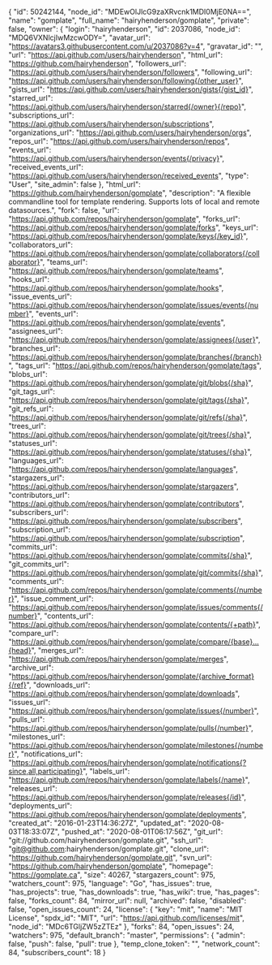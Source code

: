 {
  "id": 50242144,
  "node_id": "MDEwOlJlcG9zaXRvcnk1MDI0MjE0NA==",
  "name": "gomplate",
  "full_name": "hairyhenderson/gomplate",
  "private": false,
  "owner": {
    "login": "hairyhenderson",
    "id": 2037086,
    "node_id": "MDQ6VXNlcjIwMzcwODY=",
    "avatar_url": "https://avatars3.githubusercontent.com/u/2037086?v=4",
    "gravatar_id": "",
    "url": "https://api.github.com/users/hairyhenderson",
    "html_url": "https://github.com/hairyhenderson",
    "followers_url": "https://api.github.com/users/hairyhenderson/followers",
    "following_url": "https://api.github.com/users/hairyhenderson/following{/other_user}",
    "gists_url": "https://api.github.com/users/hairyhenderson/gists{/gist_id}",
    "starred_url": "https://api.github.com/users/hairyhenderson/starred{/owner}{/repo}",
    "subscriptions_url": "https://api.github.com/users/hairyhenderson/subscriptions",
    "organizations_url": "https://api.github.com/users/hairyhenderson/orgs",
    "repos_url": "https://api.github.com/users/hairyhenderson/repos",
    "events_url": "https://api.github.com/users/hairyhenderson/events{/privacy}",
    "received_events_url": "https://api.github.com/users/hairyhenderson/received_events",
    "type": "User",
    "site_admin": false
  },
  "html_url": "https://github.com/hairyhenderson/gomplate",
  "description": "A flexible commandline tool for template rendering. Supports lots of local and remote datasources.",
  "fork": false,
  "url": "https://api.github.com/repos/hairyhenderson/gomplate",
  "forks_url": "https://api.github.com/repos/hairyhenderson/gomplate/forks",
  "keys_url": "https://api.github.com/repos/hairyhenderson/gomplate/keys{/key_id}",
  "collaborators_url": "https://api.github.com/repos/hairyhenderson/gomplate/collaborators{/collaborator}",
  "teams_url": "https://api.github.com/repos/hairyhenderson/gomplate/teams",
  "hooks_url": "https://api.github.com/repos/hairyhenderson/gomplate/hooks",
  "issue_events_url": "https://api.github.com/repos/hairyhenderson/gomplate/issues/events{/number}",
  "events_url": "https://api.github.com/repos/hairyhenderson/gomplate/events",
  "assignees_url": "https://api.github.com/repos/hairyhenderson/gomplate/assignees{/user}",
  "branches_url": "https://api.github.com/repos/hairyhenderson/gomplate/branches{/branch}",
  "tags_url": "https://api.github.com/repos/hairyhenderson/gomplate/tags",
  "blobs_url": "https://api.github.com/repos/hairyhenderson/gomplate/git/blobs{/sha}",
  "git_tags_url": "https://api.github.com/repos/hairyhenderson/gomplate/git/tags{/sha}",
  "git_refs_url": "https://api.github.com/repos/hairyhenderson/gomplate/git/refs{/sha}",
  "trees_url": "https://api.github.com/repos/hairyhenderson/gomplate/git/trees{/sha}",
  "statuses_url": "https://api.github.com/repos/hairyhenderson/gomplate/statuses/{sha}",
  "languages_url": "https://api.github.com/repos/hairyhenderson/gomplate/languages",
  "stargazers_url": "https://api.github.com/repos/hairyhenderson/gomplate/stargazers",
  "contributors_url": "https://api.github.com/repos/hairyhenderson/gomplate/contributors",
  "subscribers_url": "https://api.github.com/repos/hairyhenderson/gomplate/subscribers",
  "subscription_url": "https://api.github.com/repos/hairyhenderson/gomplate/subscription",
  "commits_url": "https://api.github.com/repos/hairyhenderson/gomplate/commits{/sha}",
  "git_commits_url": "https://api.github.com/repos/hairyhenderson/gomplate/git/commits{/sha}",
  "comments_url": "https://api.github.com/repos/hairyhenderson/gomplate/comments{/number}",
  "issue_comment_url": "https://api.github.com/repos/hairyhenderson/gomplate/issues/comments{/number}",
  "contents_url": "https://api.github.com/repos/hairyhenderson/gomplate/contents/{+path}",
  "compare_url": "https://api.github.com/repos/hairyhenderson/gomplate/compare/{base}...{head}",
  "merges_url": "https://api.github.com/repos/hairyhenderson/gomplate/merges",
  "archive_url": "https://api.github.com/repos/hairyhenderson/gomplate/{archive_format}{/ref}",
  "downloads_url": "https://api.github.com/repos/hairyhenderson/gomplate/downloads",
  "issues_url": "https://api.github.com/repos/hairyhenderson/gomplate/issues{/number}",
  "pulls_url": "https://api.github.com/repos/hairyhenderson/gomplate/pulls{/number}",
  "milestones_url": "https://api.github.com/repos/hairyhenderson/gomplate/milestones{/number}",
  "notifications_url": "https://api.github.com/repos/hairyhenderson/gomplate/notifications{?since,all,participating}",
  "labels_url": "https://api.github.com/repos/hairyhenderson/gomplate/labels{/name}",
  "releases_url": "https://api.github.com/repos/hairyhenderson/gomplate/releases{/id}",
  "deployments_url": "https://api.github.com/repos/hairyhenderson/gomplate/deployments",
  "created_at": "2016-01-23T14:36:27Z",
  "updated_at": "2020-08-03T18:33:07Z",
  "pushed_at": "2020-08-01T06:17:56Z",
  "git_url": "git://github.com/hairyhenderson/gomplate.git",
  "ssh_url": "git@github.com:hairyhenderson/gomplate.git",
  "clone_url": "https://github.com/hairyhenderson/gomplate.git",
  "svn_url": "https://github.com/hairyhenderson/gomplate",
  "homepage": "https://gomplate.ca",
  "size": 40267,
  "stargazers_count": 975,
  "watchers_count": 975,
  "language": "Go",
  "has_issues": true,
  "has_projects": true,
  "has_downloads": true,
  "has_wiki": true,
  "has_pages": false,
  "forks_count": 84,
  "mirror_url": null,
  "archived": false,
  "disabled": false,
  "open_issues_count": 24,
  "license": {
    "key": "mit",
    "name": "MIT License",
    "spdx_id": "MIT",
    "url": "https://api.github.com/licenses/mit",
    "node_id": "MDc6TGljZW5zZTEz"
  },
  "forks": 84,
  "open_issues": 24,
  "watchers": 975,
  "default_branch": "master",
  "permissions": {
    "admin": false,
    "push": false,
    "pull": true
  },
  "temp_clone_token": "",
  "network_count": 84,
  "subscribers_count": 18
}
